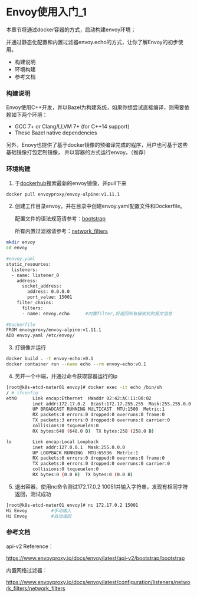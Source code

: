 # Envoy使用入门_1
本章节将通过docker容器的方式，启动构建envoy环境；

并通过静态化配置和内置过滤器envoy.echo的方式，让你了解Envoy的初步使用。
 
- 构建说明
- 环境构建
- 参考文档

### 构建说明

Envoy使用C++开发，并以Bazel为构建系统，如果你想尝试直接编译，则需要依赖如下两个环境：
- GCC 7+ or Clang/LLVM 7+ (for C++14 support)
- These Bazel native dependencies

另外，Enovy也提供了基于docker镜像的预编译完成的程序，用户也可基于这些基础镜像打包定制镜像， 并以容器的方式运行envoy。（推荐）

### 环境构建

1) 于[dockerhub](https://hub.docker.com/r/envoyproxy/envoy-alpine)搜索最新的envoy镜像，并pull下来
```bash
docker pull envoyproxy/envoy-alpine:v1.11.1
```

2) 创建工作目录envoy，并在目录中创建envoy.yaml配置文件和Dockerfile。
   
   配置文件的语法规范请参考：[bootstrap](https://www.envoyproxy.io/docs/envoy/latest/api-v2/bootstrap/bootstrap)
    
   所有内置过滤器请参考：[network_filters](https://www.envoyproxy.io/docs/envoy/latest/configuration/listeners/network_filters/network_filters#config-network-filters)
```bash
mkdir envoy 
cd envoy
    
#envoy.yaml    
static_resources:
  listeners:
  - name: listener_0
    address:
      socket_address:
        address: 0.0.0.0
        port_value: 15001
    filter_chains:
      filters:
      - name: envoy.echo      #内置filter,将返回所有接收到的报文信息   
      
#Dockerfile
FROM envoyproxy/envoy-alpine:v1.11.1
ADD envoy.yaml /etc/envoy/      
```
3) 打镜像并运行
```bash
docker build . -t envoy-echo:v0.1
docker container run --name echo --rm envoy-echo:v0.1
```

4) 另开一个中端，并通过命令获取容器运行的ip
```bash
[root@k8s-etcd-mater01 envoy]# docker exec -it echo /bin/sh
/ # ifconfig 
eth0      Link encap:Ethernet  HWaddr 02:42:AC:11:00:02  
          inet addr:172.17.0.2  Bcast:172.17.255.255  Mask:255.255.0.0
          UP BROADCAST RUNNING MULTICAST  MTU:1500  Metric:1
          RX packets:8 errors:0 dropped:0 overruns:0 frame:0
          TX packets:3 errors:0 dropped:0 overruns:0 carrier:0
          collisions:0 txqueuelen:0 
          RX bytes:648 (648.0 B)  TX bytes:258 (258.0 B)

lo        Link encap:Local Loopback  
          inet addr:127.0.0.1  Mask:255.0.0.0
          UP LOOPBACK RUNNING  MTU:65536  Metric:1
          RX packets:0 errors:0 dropped:0 overruns:0 frame:0
          TX packets:0 errors:0 dropped:0 overruns:0 carrier:0
          collisions:0 txqueuelen:0 
          RX bytes:0 (0.0 B)  TX bytes:0 (0.0 B)
```

5) 退出容器，使用nc命令测试172.17.0.2 10051并输入字符串，发现有相同字符返回，测试成功
```bash
[root@k8s-etcd-mater01 envoy]# nc 172.17.0.2 15001
Hi Envoy         #手动输入
Hi Envoy         #自动返回

```

### 参考文档

api-v2 Reference：

https://www.envoyproxy.io/docs/envoy/latest/api-v2/bootstrap/bootstrap

内置网络过滤器：

https://www.envoyproxy.io/docs/envoy/latest/configuration/listeners/network_filters/network_filters